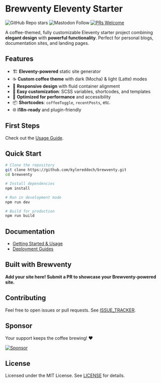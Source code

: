 # Brewventy Eleventy Starter

![GitHub Repo stars](https://img.shields.io/github/stars/kylereddoch/brewventy?style=for-the-badge&logo=github&link=https%3A%2F%2Fgithub.com%2Fkylereddoch%2Fbrewventy%2Fstargazers)  ![Mastodon Follow](https://img.shields.io/mastodon/follow/114614907486620795?domain=infosec.exchange&style=for-the-badge&logo=mastodon&logoColor=white&labelColor=%232F0C7A&color=brightgreen&link=https%3A%2F%2Finfosec.exchange%2F%40cyberseckyle)  [![PRs Welcome](https://img.shields.io/badge/PRs-Welcome-brightgreen?style=for-the-badge)](https://github.com/kylereddoch/brewventy/pulls)

A coffee-themed, fully customizable Eleventy starter project combining **elegant design** with **powerful functionality**. Perfect for personal blogs, documentation sites, and landing pages.

## Features

- 🏗️ **Eleventy-powered** static site generator
- ☕ **Custom coffee theme** with dark (Mocha) & light (Latte) modes
- 🎨 **Responsive design** with fluid container alignment
- 🔧 **Easy customization**: SCSS variables, shortcodes, and templates
- 🚀 **Optimized for performance** and accessibility
- 📦 **Shortcodes**: `coffeeToggle`, `recentPosts`, etc.
- 🌐 **i18n-ready** and plugin-friendly

## First Steps

Check out the [Usage Guide](USAGE.md).

## Quick Start

```bash
# Clone the repository
git clone https://github.com/kylereddoch/brewventy.git
cd brewventy

# Install dependencies
npm install

# Run in development mode
npm run dev

# Build for production
npm run build
```

## Documentation

- [Getting Started & Usage](USAGE.md)
- [Deployment Guides](DEPLOYMENT.md)

## Built with Brewventy

**Add your site here! Submit a PR to showcase your Brewventy-powered site.**

## Contributing

Feel free to open issues or pull requests. See [ISSUE_TRACKER](https://github.com/kylereddoch/brewventy/issues).

## Sponsor

Your support keeps the coffee brewing! ❤

[![Sponsor](https://img.shields.io/badge/Sponsor%20Brewventy-❤️-brightgreen.svg)](https://github.com/sponsors/kylereddoch)

## License

Licensed under the MIT License. See [LICENSE](LICENSE) for details.